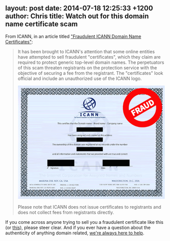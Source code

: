 layout: post
date: 2014-07-18 12:25:33 +1200
author: Chris
title: Watch out for this domain name certificate scam
----

<!-- excerpt -->

From ICANN, in an article titled ["Fraudulent ICANN Domain Name Certificates"](https://www.icann.org/news/announcement-2014-07-15-en):

> It has been brought to ICANN's attention that some online entities have attempted to sell fraudulent "certificates", which they claim are required to protect generic top-level domain names. The perpetuators of this scam threaten registrants on the protection service with the objective of securing a fee from the registrant. The "certificates" look official and include an unauthorized use of the ICANN logo.
>
> ![Fraud](/media/2014-07-18-icann-fraud-1.png)
>
> Please note that ICANN does not issue certificates to registrants and does not collect fees from registrants directly.

<!-- /excerpt -->

If you come across anyone trying to sell you a fraudulent certificate like this (or [this](https://www.icann.org/sites/default/files/assets/fraud-example-700x917-2-16jul14-zh.png)), please steer clear. And if you ever have a question about the authenticity of anything domain related, [we're always here to help](https://iwantmyname.com/support). 
